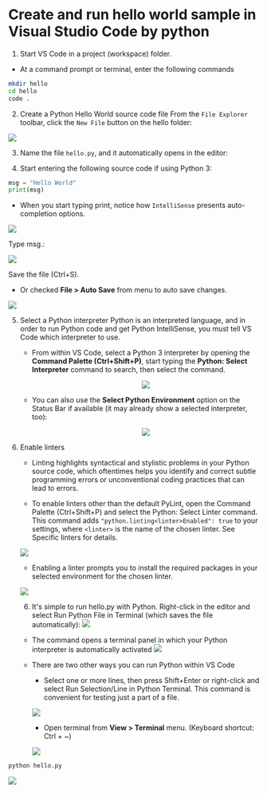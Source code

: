 
# Create and run hello world sample in Visual Studio Code by python

1. Start VS Code in a project (workspace) folder.
* At a command prompt or terminal, enter the following commands 

```bash
mkdir hello
cd hello
code .
```

2. Create a Python Hello World source code file
From the `File Explorer` toolbar, click the `New File` button on the hello folder:

![](../assets/images/vscode-05.jpg)



3. Name the file `hello.py`, and it automatically opens in the editor:

4. Start entering the following source code if using Python 3:

```python
msg = "Hello World"
print(msg)
```

* When you start typing print, notice how `IntelliSense` presents auto-completion options.

![](../assets/images/vscode-06.png)


Type msg.:

![](../assets/images/vscode-07.png)


Save the file (Ctrl+S).

* Or checked **File > Auto Save** from menu to auto save changes.

![](../assets/images/vscode-08.jpg)



5. Select a Python interpreter
Python is an interpreted language, and in order to run Python code and get Python IntelliSense, you must tell VS Code which interpreter to use.

    * From within VS Code, select a Python 3 interpreter by opening the **Command Palette (Ctrl+Shift+P)**, start typing the **Python: Select Interpreter** command to search, then select the command.<p style="text-align:center;"><img src='../assets/images/vscode-09.jpg'></p>

    * You can also use the **Select Python Environment** option on the Status Bar if available (it may already show a selected interpreter, too):<p style="text-align:center;"><img src='../assets/images/vscode-10.jpg'></p>

6. Enable linters
    * Linting highlights syntactical and stylistic problems in your Python source code, which oftentimes helps you identify and correct subtle programming errors or unconventional coding practices that can lead to errors.

    * To enable linters other than the default PyLint, open the Command Palette (Ctrl+Shift+P) and select the Python: Select Linter command. This command adds `"python.linting<linter>Enabled": true` to your settings, where `<linter>` is the name of the chosen linter. See Specific linters for details. 
    
    ![](../assets/images/vscode-11.jpg)

    * Enabling a linter prompts you to install the required packages in your selected environment for the chosen linter.
    
    ![](../assets/images/vscode-12.png)

    6. It's simple to run hello.py with Python. Right-click in the editor and select Run Python File in Terminal (which saves the file automatically):
    ![](../assets/images/vscode-13.png)

     * The command opens a terminal panel in which your Python interpreter is automatically activated
           ![](../assets/images/vscode-14.png)

     * There are two other ways you can run Python within VS Code

        * Select one or more lines, then press Shift+Enter or right-click and select Run Selection/Line in Python Terminal. This command is convenient for testing just a part of a file.

        ![](../assets/images/vscode-15.jpg)

        *  Open terminal from **View > Terminal** menu. (Keyboard shortcut: Ctrl + ~)

        ![](../assets/images/vscode-16.jpg)


```bash
python hello.py
```

![](../assets/images/vscode-17.jpg)
